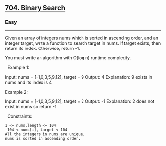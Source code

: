 <h2><a href="https://leetcode.com/problems/binary-search/?envType=study-plan&id=binary-search-i">704. Binary Search</a></h2><h3>Easy</h3><hr>Given an array of integers nums which is sorted in ascending order, and an integer target, write a function to search target in nums. If target exists, then return its index. Otherwise, return -1.

You must write an algorithm with O(log n) runtime complexity.

 
Example 1:

Input: nums = [-1,0,3,5,9,12], target = 9
Output: 4
Explanation: 9 exists in nums and its index is 4


Example 2:

Input: nums = [-1,0,3,5,9,12], target = 2
Output: -1
Explanation: 2 does not exist in nums so return -1


 
Constraints:


	1 <= nums.length <= 104
	-104 < nums[i], target < 104
	All the integers in nums are unique.
	nums is sorted in ascending order.

